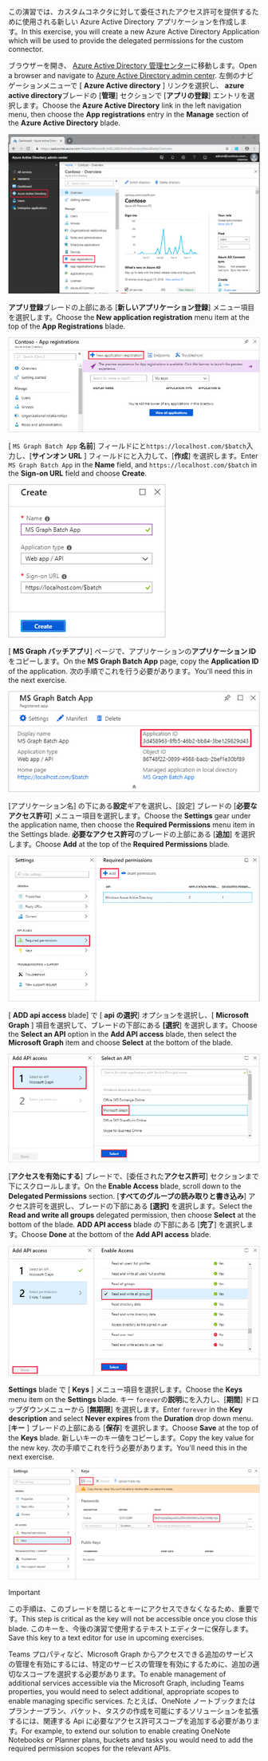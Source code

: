 <!-- markdownlint-disable MD002 MD041 -->

<span data-ttu-id="1b4ff-101">この演習では、カスタムコネクタに対して委任されたアクセス許可を提供するために使用される新しい Azure Active Directory アプリケーションを作成します。</span><span class="sxs-lookup"><span data-stu-id="1b4ff-101">In this exercise, you will create a new Azure Active Directory Application which will be used to provide the delegated permissions for the custom connector.</span></span>

<span data-ttu-id="1b4ff-102">ブラウザーを開き、 [Azure Active Directory 管理センター](https://aad.portal.azure.com)に移動します。</span><span class="sxs-lookup"><span data-stu-id="1b4ff-102">Open a browser and navigate to [Azure Active Directory admin center](https://aad.portal.azure.com).</span></span> <span data-ttu-id="1b4ff-103">左側のナビゲーションメニューで [ **Azure Active directory** ] リンクを選択し、 **azure active directory**ブレードの [**管理**] セクションで [**アプリの登録**] エントリを選択します。</span><span class="sxs-lookup"><span data-stu-id="1b4ff-103">Choose the **Azure Active Directory** link in the left navigation menu, then choose the **App registrations** entry in the **Manage** section of the **Azure Active Directory** blade.</span></span>

![Azure Active Directory 管理センターの Azure Active Directory ブレードのスクリーンショット](./images/app-reg1.png)

<span data-ttu-id="1b4ff-105">**アプリ登録**ブレードの上部にある [**新しいアプリケーション登録**] メニュー項目を選択します。</span><span class="sxs-lookup"><span data-stu-id="1b4ff-105">Choose the **New application registration** menu item at the top of the **App Registrations** blade.</span></span>

![Azure Active Directory 管理センターのアプリ登録ブレードのスクリーンショット](./images/app-reg2.png)

<span data-ttu-id="1b4ff-107">[ `MS Graph Batch App` **名前**] フィールドにと`https://localhost.com/$batch`入力し、[**サインオン URL** ] フィールドにと入力して、[**作成**] を選択します。</span><span class="sxs-lookup"><span data-stu-id="1b4ff-107">Enter `MS Graph Batch App` in the **Name** field, and `https://localhost.com/$batch` in the **Sign-on URL** field and choose **Create**.</span></span>

![Azure Active Directory 管理センターで新しいアプリを登録するための作成フォームのスクリーンショット](./images/app-reg3.png)

<span data-ttu-id="1b4ff-109">[ **MS Graph バッチアプリ**] ページで、アプリケーションの**アプリケーション ID**をコピーします。</span><span class="sxs-lookup"><span data-stu-id="1b4ff-109">On the **MS Graph Batch App** page, copy the **Application ID** of the application.</span></span> <span data-ttu-id="1b4ff-110">次の手順でこれを行う必要があります。</span><span class="sxs-lookup"><span data-stu-id="1b4ff-110">You'll need this in the next exercise.</span></span>

![登録済みアプリケーションページのスクリーンショット](./images/app-reg4.png)

<span data-ttu-id="1b4ff-112">[アプリケーション名] の下にある**設定**ギアを選択し、[設定] ブレードの [**必要なアクセス許可**] メニュー項目を選択します。</span><span class="sxs-lookup"><span data-stu-id="1b4ff-112">Choose the **Settings** gear under the application name, then choose the **Required Permissions** menu item in the Settings blade.</span></span> <span data-ttu-id="1b4ff-113">**必要なアクセス許可**のブレードの上部にある [**追加**] を選択します。</span><span class="sxs-lookup"><span data-stu-id="1b4ff-113">Choose **Add** at the top of the **Required Permissions** blade.</span></span>

![必要なアクセス許可ブレードのスクリーンショット](./images/app-perms1.png)

<span data-ttu-id="1b4ff-115">[ **ADD api access** blade] で [ **api の選択**] オプションを選択し、[ **Microsoft Graph** ] 項目を選択して、ブレードの下部にある **[選択**] を選択します。</span><span class="sxs-lookup"><span data-stu-id="1b4ff-115">Choose the **Select an API** option in the **Add API access** blade, then select the **Microsoft Graph** item and choose **Select** at the bottom of the blade.</span></span>

![[API ブレードの選択] のスクリーンショット](./images/app-perms2.png)

<span data-ttu-id="1b4ff-117">[**アクセスを有効にする**] ブレードで、[委任された**アクセス許可**] セクションまで下にスクロールします。</span><span class="sxs-lookup"><span data-stu-id="1b4ff-117">On the **Enable Access** blade, scroll down to the **Delegated Permissions** section.</span></span> <span data-ttu-id="1b4ff-118">[**すべてのグループの読み取りと書き込み**] アクセス許可を選択し、ブレードの下部にある **[選択]** を選択します。</span><span class="sxs-lookup"><span data-stu-id="1b4ff-118">Select the **Read and write all groups** delegated permission, then choose **Select** at the bottom of the blade.</span></span> <span data-ttu-id="1b4ff-119">**ADD API access** blade の下部にある [**完了**] を選択します。</span><span class="sxs-lookup"><span data-stu-id="1b4ff-119">Choose **Done** at the bottom of the **Add API access** blade.</span></span>

 ![アクセスブレードを有効にするためのスクリーンショット](./images/app-perms3.png)

<span data-ttu-id="1b4ff-121">**Settings** blade で [ **Keys** ] メニュー項目を選択します。</span><span class="sxs-lookup"><span data-stu-id="1b4ff-121">Choose the **Keys** menu item on the **Settings** blade.</span></span> <span data-ttu-id="1b4ff-122">キー `forever`の**説明**にを入力し、[**期間**] ドロップダウンメニューから [**無期限**] を選択します。</span><span class="sxs-lookup"><span data-stu-id="1b4ff-122">Enter `forever` in the **Key description** and select **Never expires** from the **Duration** drop down menu.</span></span> <span data-ttu-id="1b4ff-123">[**キー** ] ブレードの上部にある [**保存**] を選択します。</span><span class="sxs-lookup"><span data-stu-id="1b4ff-123">Choose **Save** at the top of the **Keys** blade.</span></span> <span data-ttu-id="1b4ff-124">新しいキーのキー値をコピーします。</span><span class="sxs-lookup"><span data-stu-id="1b4ff-124">Copy the key value for the new key.</span></span> <span data-ttu-id="1b4ff-125">次の手順でこれを行う必要があります。</span><span class="sxs-lookup"><span data-stu-id="1b4ff-125">You'll need this in the next exercise.</span></span>

![キーブレードのスクリーンショット](./images/app-key1.png)

> [!IMPORTANT]
> <span data-ttu-id="1b4ff-127">この手順は、このブレードを閉じるとキーにアクセスできなくなるため、重要です。</span><span class="sxs-lookup"><span data-stu-id="1b4ff-127">This step is critical as the key will not be accessible once you close this blade.</span></span> <span data-ttu-id="1b4ff-128">このキーを、今後の演習で使用するテキストエディターに保存します。</span><span class="sxs-lookup"><span data-stu-id="1b4ff-128">Save this key to a text editor for use in upcoming exercises.</span></span>

<span data-ttu-id="1b4ff-129">Teams プロパティなど、Microsoft Graph からアクセスできる追加のサービスの管理を有効にするには、特定のサービスの管理を有効にするために、追加の適切なスコープを選択する必要があります。</span><span class="sxs-lookup"><span data-stu-id="1b4ff-129">To enable management of additional services accessible via the Microsoft Graph, including Teams properties, you would need to select additional, appropriate scopes to enable managing specific services.</span></span> <span data-ttu-id="1b4ff-130">たとえば、OneNote ノートブックまたはプランナープラン、バケット、タスクの作成を可能にするソリューションを拡張するには、関連する Api に必要なアクセス許可スコープを追加する必要があります。</span><span class="sxs-lookup"><span data-stu-id="1b4ff-130">For example, to extend our solution to enable creating OneNote Notebooks or Planner plans, buckets and tasks you would need to add the required permission scopes for the relevant APIs.</span></span>